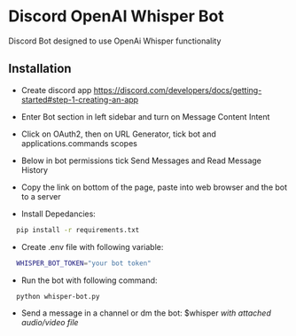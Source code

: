 # Discord OpenAI Whisper Bot

Discord Bot designed to use OpenAi Whisper functionality


## Installation

- Create discord app https://discord.com/developers/docs/getting-started#step-1-creating-an-app

- Enter Bot section in left sidebar and turn on Message Content Intent

- Click on OAuth2, then on URL Generator, tick bot and applications.commands scopes

- Below in bot permissions tick Send Messages and Read Message History

- Copy the link on bottom of the page, paste into web browser and the bot to a server

- Install Depedancies:

```bash
  pip install -r requirements.txt
```

- Create .env file with following variable:

```bash
  WHISPER_BOT_TOKEN="your bot token"
```

- Run the bot with following command:

```bash
  python whisper-bot.py
```

- Send a message in a channel or dm the bot: $whisper *with attached audio/video file*